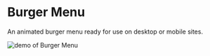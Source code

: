 # Burger Menu
An animated burger menu ready for use on desktop or mobile sites.

![demo of Burger Menu](https://raw.githubusercontent.com/miguel-perez/smoothState.js/master/smoothstatedemo.gif)
